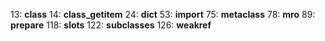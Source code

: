 13: __class__
14: __class_getitem__
24: __dict__
53: __import__
75: __metaclass__
78: __mro__
89: __prepare__
118: __slots__
122: __subclasses__
126: __weakref__
